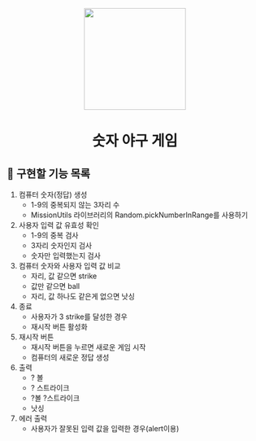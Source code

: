 <p align="middle" >
  <img width="200px;" src="https://github.com/woowacourse/javascript-baseball-precourse/blob/main/images/baseball_icon.png?raw=true"/>
</p>
<h1 align="middle">숫자 야구 게임</h1>

## 🎯 구현할 기능 목록

1. 컴퓨터 숫자(정답) 생성
   - 1-9의 중복되지 않는 3자리 수
   - MissionUtils 라이브러리의 Random.pickNumberInRange를 사용하기
2. 사용자 입력 값 유효성 확인
   - 1-9의 중복 검사
   - 3자리 숫자인지 검사
   - 숫자만 입력했는지 검사
3. 컴퓨터 숫자와 사용자 입력 값 비교
   - 자리, 값 같으면 strike
   - 값만 같으면 ball
   - 자리, 값 하나도 같은게 없으면 낫싱
4. 종료
   - 사용자가 3 strike를 달성한 경우
   - 재시작 버튼 활성화
5. 재시작 버튼
   - 재시작 버튼을 누르면 새로운 게임 시작
   - 컴퓨터의 새로운 정답 생성
6. 출력
   - ? 볼
   - ? 스트라이크
   - ?볼 ?스트라이크
   - 낫싱
7. 에러 출력
   - 사용자가 잘못된 입력 값을 입력한 경우(alert이용)
